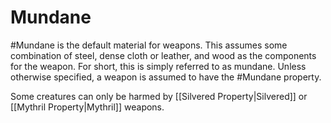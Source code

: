 # Mundane
#Mundane is the default material for weapons. This assumes some combination of steel, dense cloth or leather, and wood as the components for the weapon. For short, this is simply referred to as mundane. Unless otherwise specified, a weapon is assumed to have the #Mundane property.

Some creatures can only be harmed by [[Silvered Property|Silvered]] or [[Mythril Property|Mythril]] weapons.